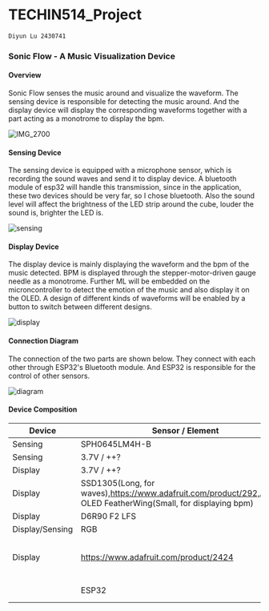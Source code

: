 # TECHIN514_Project

`Diyun Lu 2430741`

### Sonic Flow - A Music Visualization Device

#### Overview

Sonic Flow senses the music around and visualize the waveform. The sensing device is responsible for detecting the music around. And the display device will display the corresponding waveforms together with a part acting as a monotrome to display the bpm.

![IMG_2700](../TECHIN514_Project/images/overview.jpg) 

#### Sensing Device

The sensing device is equipped with a microphone sensor, which is recording the sound waves and send it to display device. A bluetooth module of esp32 will handle this transmission, since in the application, these two devices should be very far, so I chose bluetooth. Also the sound level will affect the brightness of the LED strip around the cube, louder the sound is, brighter the LED is.

![sensing](../TECHIN514_Project/images/sensing.jpg)

#### Display Device

The display device is mainly displaying the waveform and the bpm of the music detected. BPM is displayed through the stepper-motor-driven gauge needle as a monotrome. Further ML will be embedded on the microncontroller to detect the emotion of the music and also display it on the OLED. A design of different kinds of waveforms will be enabled by a button to switch between different designs.

![display](../TECHIN514_Project/images/display.jpg)



#### Connection Diagram

The connection of the two parts are shown below. They connect with each other through ESP32's Bluetooth module. And ESP32 is responsible for the control of other sensors.



![diagram](../TECHIN514_Project/images/diagram.png)





#### Device Composition

| Device          | Sensor / Element                                             | Functionality                     |
| --------------- | ------------------------------------------------------------ | --------------------------------- |
| Sensing         | SPH0645LM4H-B                                                | Microphone                        |
| Sensing         | 3.7V / ++?                                                   | Battery                           |
| Display         | 3.7V / ++?                                                   | Battery                           |
| Display         | SSD1305(Long, for waves),https://www.adafruit.com/product/292,Adafruit OLED FeatherWing(Small, for displaying bpm) | OLED                              |
| Display         | D6R90 F2 LFS                                                 | Button                            |
| Display/Sensing | RGB                                                          | LED                               |
| Display         | https://www.adafruit.com/product/2424                        | Stepper-motor-driven Gauge Needle |
|                 | ESP32                                                        | Bluetooth and control             |



